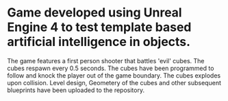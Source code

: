 # Game developed using Unreal Engine 4 to test template based artificial intelligence in objects.
The game features a first person shooter that battles 'evil' cubes.
The cubes respawn every 0.5 seconds.
The cubes have been programmed to follow and knock the player out of the game boundary.
The cubes explodes upon collision.
Level design, Geometery of the cubes and other subsequent blueprints have been uploaded to the repository.
